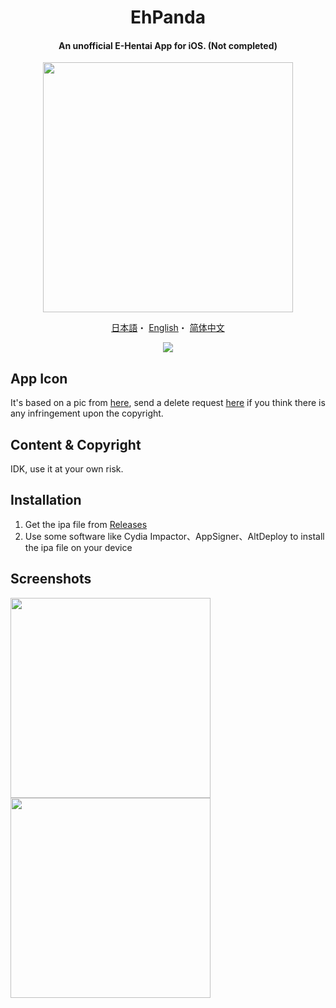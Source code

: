 <h1 align="center">EhPanda</h1>

<h4 align="center">An unofficial E-Hentai App for iOS. (Not completed)</h4>

<p align="center">
<img src="https://user-images.githubusercontent.com/31207151/103606626-dcc86d00-4f51-11eb-9321-26953e669440.png" width="400"></img>
</p>

<p align="center">
  <a href="/README.md">日本語</a>・
  <a href="/README.en.md">English</a>・
  <a href="/README.chs.md">简体中文</a>
</p>

<p align="center">
  <a href="https://t.me/ehpanda" class="svg">
    <object data="https://img.shields.io/badge/chat-Telegram-blue.svg" type="image/svg+xml">
      <img src="https://img.shields.io/badge/chat-Telegram-blue.svg" />
    </object>
  </a>
</p>

## App Icon
It's based on a pic from [here](https://www.deviantart.com/epiphany/art/reminds-me-of-you-15994061), send a delete request [here](kendellcarol@gmail.com) if you think there is any infringement upon the copyright.

## Content & Copyright
IDK, use it at your own risk.

## Installation
1. Get the ipa file from [Releases](https://github.com/arakitatsuzou/EhPanda/releases)
2. Use some software like Cydia Impactor、AppSigner、AltDeploy to install the ipa file on your device

## Screenshots
<img src="https://user-images.githubusercontent.com/31207151/103514043-cc0eed00-4ea6-11eb-9f17-7e949fa649e4.jpeg" width="320"><img src="https://user-images.githubusercontent.com/31207151/103514047-cdd8b080-4ea6-11eb-932b-94c0242bddfe.jpeg" width="320">
